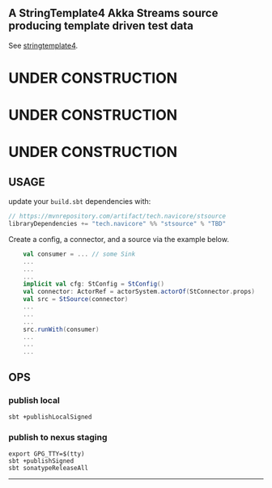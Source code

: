 A StringTemplate4 Akka Streams source producing template driven test data
------

See [stringtemplate4].

# UNDER CONSTRUCTION

# UNDER CONSTRUCTION

# UNDER CONSTRUCTION


## USAGE

update your `build.sbt` dependencies with:

```scala
// https://mvnrepository.com/artifact/tech.navicore/stsource
libraryDependencies += "tech.navicore" %% "stsource" % "TBD"
```

Create a config, a connector, and a source via the example below.

```scala
    val consumer = ... // some Sink
    ...
    ...
    ...
    implicit val cfg: StConfig = StConfig()
    val connector: ActorRef = actorSystem.actorOf(StConnector.props)
    val src = StSource(connector)
    ...
    ...
    ...
    src.runWith(consumer)
    ...
    ...
    ...
```

## OPS

### publish local

```console
sbt +publishLocalSigned
```

### publish to nexus staging

```console
export GPG_TTY=$(tty)
sbt +publishSigned
sbt sonatypeReleaseAll
```

---

[stringtemplate4]:https://github.com/antlr/stringtemplate4
